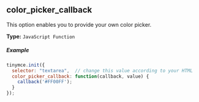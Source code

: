 ## color_picker_callback

This option enables you to provide your own color picker.

**Type:** `JavaScript Function`

##### Example

```js
tinymce.init({
  selector: "textarea",  // change this value according to your HTML
  color_picker_callback: function(callback, value) {
    callback('#FF00FF');
  }
});
```
